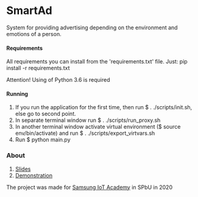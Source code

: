 # SmartAd

System for providing advertising depending on the environment and emotions of a person.

#### Requirements
All requirements you can install from the 'requirements.txt' file. Just: pip install -r requirements.txt

Attention! Using of Python 3.6 is required

#### Running
1. If you run the application for the first time, then run $ . ./scripts/init.sh, else go to second point.
2. In separate terminal window run $ . ./scripts/run_proxy.sh
3. In another terminal window activate virtual environment ($ source env/bin/activate) and run $ . ./scripts/export_virtvars.sh
4. Run $ python main.py

### About
1. [Slides](https://drive.google.com/file/d/1MUb8IObiHoAIXYgsBe3zeIbV_K-wlXho/view?usp=sharing)
2. [Demonstration](https://youtu.be/_tbPu9nHQxs)

The project was made for [Samsung IoT Academy](https://myitacademy.ru/edu/) in SPbU in 2020
